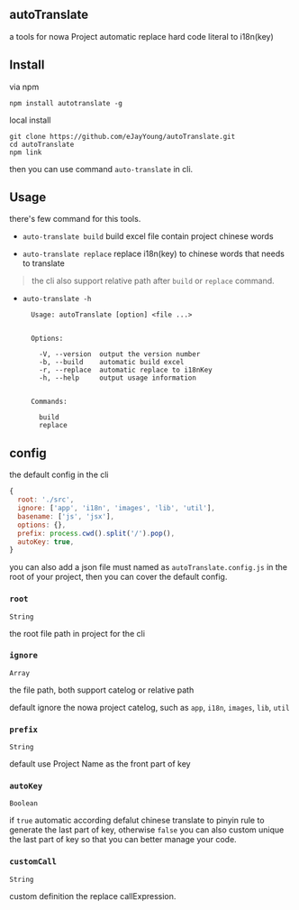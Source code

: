 ## autoTranslate

a tools for nowa Project automatic replace hard code literal to i18n(key)

## Install

via npm
```
npm install autotranslate -g
```

local install
```
git clone https://github.com/eJayYoung/autoTranslate.git
cd autoTranslate
npm link
```

then you can use command `auto-translate` in cli.

## Usage

there's few command for this tools.

- `auto-translate build` build excel file contain project chinese words

- `auto-translate replace` replace i18n(key) to chinese words that needs to translate

> the cli also support relative path after `build` or `replace` command.

- `auto-translate -h`

  ```
    Usage: autoTranslate [option] <file ...>


    Options:

      -V, --version  output the version number
      -b, --build    automatic build excel
      -r, --replace  automatic replace to i18nKey
      -h, --help     output usage information


    Commands:

      build
      replace
  ```

## config

the default config in the cli
```js
{
  root: './src',
  ignore: ['app', 'i18n', 'images', 'lib', 'util'],
  basename: ['js', 'jsx'],
  options: {},
  prefix: process.cwd().split('/').pop(),
  autoKey: true,
}
```

you can also add a json file must named as `autoTranslate.config.js` in the root of your project, then you can cover the default config.

### `root`

`String`

the root file path in project for the cli

### `ignore`

`Array`

the file path, both support catelog or relative path

default ignore the nowa project catelog, such as `app`, `i18n`, `images`, `lib`, `util`

### `prefix`

`String`

default use Project Name as the front part of key

### `autoKey`

`Boolean`

if `true` automatic according defalut chinese translate to pinyin rule to generate the last part of key, otherwise `false` you can also custom unique the last part of key so that you can better manage your code.

### `customCall`

`String`

custom definition the replace callExpression.



